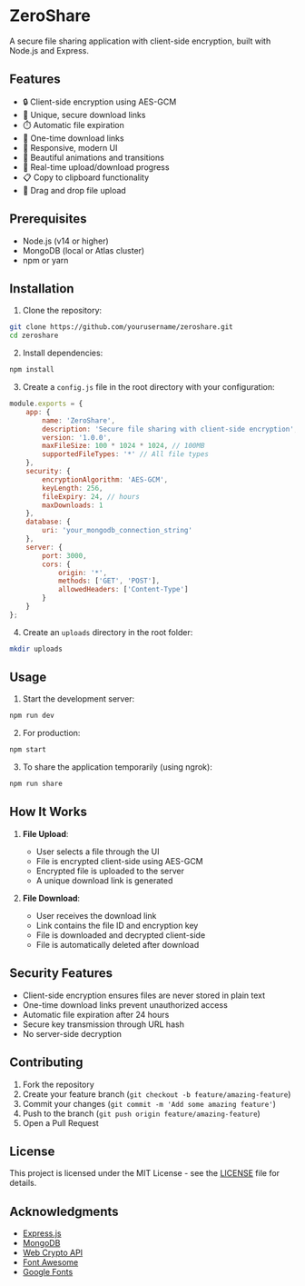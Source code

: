 # ZeroShare

A secure file sharing application with client-side encryption, built with Node.js and Express.

## Features

- 🔒 Client-side encryption using AES-GCM
- 🔗 Unique, secure download links
- ⏱️ Automatic file expiration
- 🚫 One-time download links
- 📱 Responsive, modern UI
- 🎨 Beautiful animations and transitions
- 🔄 Real-time upload/download progress
- 📋 Copy to clipboard functionality
- 🎯 Drag and drop file upload

## Prerequisites

- Node.js (v14 or higher)
- MongoDB (local or Atlas cluster)
- npm or yarn

## Installation

1. Clone the repository:
```bash
git clone https://github.com/yourusername/zeroshare.git
cd zeroshare
```

2. Install dependencies:
```bash
npm install
```

3. Create a `config.js` file in the root directory with your configuration:
```javascript
module.exports = {
    app: {
        name: 'ZeroShare',
        description: 'Secure file sharing with client-side encryption',
        version: '1.0.0',
        maxFileSize: 100 * 1024 * 1024, // 100MB
        supportedFileTypes: '*' // All file types
    },
    security: {
        encryptionAlgorithm: 'AES-GCM',
        keyLength: 256,
        fileExpiry: 24, // hours
        maxDownloads: 1
    },
    database: {
        uri: 'your_mongodb_connection_string'
    },
    server: {
        port: 3000,
        cors: {
            origin: '*',
            methods: ['GET', 'POST'],
            allowedHeaders: ['Content-Type']
        }
    }
};
```

4. Create an `uploads` directory in the root folder:
```bash
mkdir uploads
```

## Usage

1. Start the development server:
```bash
npm run dev
```

2. For production:
```bash
npm start
```

3. To share the application temporarily (using ngrok):
```bash
npm run share
```

## How It Works

1. **File Upload**:
   - User selects a file through the UI
   - File is encrypted client-side using AES-GCM
   - Encrypted file is uploaded to the server
   - A unique download link is generated

2. **File Download**:
   - User receives the download link
   - Link contains the file ID and encryption key
   - File is downloaded and decrypted client-side
   - File is automatically deleted after download

## Security Features

- Client-side encryption ensures files are never stored in plain text
- One-time download links prevent unauthorized access
- Automatic file expiration after 24 hours
- Secure key transmission through URL hash
- No server-side decryption

## Contributing

1. Fork the repository
2. Create your feature branch (`git checkout -b feature/amazing-feature`)
3. Commit your changes (`git commit -m 'Add some amazing feature'`)
4. Push to the branch (`git push origin feature/amazing-feature`)
5. Open a Pull Request

## License

This project is licensed under the MIT License - see the [LICENSE](LICENSE) file for details.

## Acknowledgments

- [Express.js](https://expressjs.com/)
- [MongoDB](https://www.mongodb.com/)
- [Web Crypto API](https://developer.mozilla.org/en-US/docs/Web/API/Web_Crypto_API)
- [Font Awesome](https://fontawesome.com/)
- [Google Fonts](https://fonts.google.com/) 